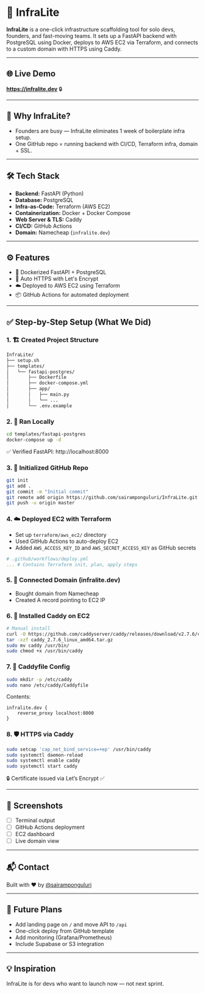 # 🚀 InfraLite

**InfraLite** is a one-click infrastructure scaffolding tool for solo devs, founders, and fast-moving teams. It sets up a FastAPI backend with PostgreSQL using Docker, deploys to AWS EC2 via Terraform, and connects to a custom domain with HTTPS using Caddy.

---

## 🌐 Live Demo
**https://infralite.dev** 🔒

---

## 🧠 Why InfraLite?
- Founders are busy — InfraLite eliminates 1 week of boilerplate infra setup.
- One GitHub repo = running backend with CI/CD, Terraform infra, domain + SSL.

---

## 🛠️ Tech Stack
- **Backend:** FastAPI (Python)
- **Database:** PostgreSQL
- **Infra-as-Code:** Terraform (AWS EC2)
- **Containerization:** Docker + Docker Compose
- **Web Server & TLS:** Caddy
- **CI/CD:** GitHub Actions
- **Domain:** Namecheap (`infralite.dev`)

---

## ⚙️ Features
- 🐳 Dockerized FastAPI + PostgreSQL
- 🔐 Auto HTTPS with Let's Encrypt
- ☁️ Deployed to AWS EC2 using Terraform
- 📦 GitHub Actions for automated deployment

---

## ✅ Step-by-Step Setup (What We Did)

### 1. 🏗 Created Project Structure
```bash
InfraLite/
├── setup.sh
├── templates/
│   └── fastapi-postgres/
│       ├── Dockerfile
│       ├── docker-compose.yml
│       ├── app/
│       │   ├── main.py
│       │   └── ...
│       └── .env.example
```

### 2. 🐳 Ran Locally
```bash
cd templates/fastapi-postgres
docker-compose up -d
```

✅ Verified FastAPI: http://localhost:8000

### 3. 🧾 Initialized GitHub Repo
```bash
git init
git add .
git commit -m "Initial commit"
git remote add origin https://github.com/sairamponguluri/InfraLite.git
git push -u origin master
```

### 4. ☁️ Deployed EC2 with Terraform
- Set up `terraform/aws_ec2/` directory
- Used GitHub Actions to auto-deploy EC2
- Added `AWS_ACCESS_KEY_ID` and `AWS_SECRET_ACCESS_KEY` as GitHub secrets

```yaml
# .github/workflows/deploy.yml
... # Contains Terraform init, plan, apply steps
```

### 5. 🔐 Connected Domain (infralite.dev)
- Bought domain from Namecheap
- Created A record pointing to EC2 IP

### 6. 🚀 Installed Caddy on EC2
```bash
# Manual install
curl -O https://github.com/caddyserver/caddy/releases/download/v2.7.6/caddy_2.7.6_linux_amd64.tar.gz
tar -xzf caddy_2.7.6_linux_amd64.tar.gz
sudo mv caddy /usr/bin/
sudo chmod +x /usr/bin/caddy
```

### 7. 📝 Caddyfile Config
```bash
sudo mkdir -p /etc/caddy
sudo nano /etc/caddy/Caddyfile
```
Contents:
```caddy
infralite.dev {
    reverse_proxy localhost:8000
}
```

### 8. 🛡️ HTTPS via Caddy
```bash
sudo setcap 'cap_net_bind_service=+ep' /usr/bin/caddy
sudo systemctl daemon-reload
sudo systemctl enable caddy
sudo systemctl start caddy
```

🔒 Certificate issued via Let’s Encrypt ✅

---

## 📸 Screenshots
- [ ] Terminal output
- [ ] GitHub Actions deployment
- [ ] EC2 dashboard
- [ ] Live domain view

---

## 📬 Contact
Built with ❤️ by [@sairamponguluri](https://github.com/sairamponguluri)

---

## 🚧 Future Plans
- Add landing page on `/` and move API to `/api`
- One-click deploy from GitHub template
- Add monitoring (Grafana/Prometheus)
- Include Supabase or S3 integration

---

## 💡 Inspiration
InfraLite is for devs who want to launch now — not next sprint.
